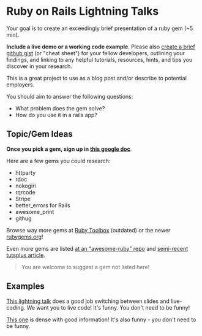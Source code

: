 # Ruby on Rails Lightning Talks

Your goal is to create an exceedingly brief presentation of a ruby gem (~5 min).


**Include a live demo or a working code example**. Please also [create a brief github gist](https://help.github.com/articles/creating-gists/) (or "cheat sheet") for your fellow developers, outlining your findings, and linking to any helpful tutorials, resources, hints, and tips you discover in your research. 

This is a great project to use as a blog post and/or describe to potential employers.

You should aim to answer the following questions:

- What problem does the gem solve?
- How do you use it in a rails app?

## Topic/Gem Ideas

**Once you pick a gem, sign up in [this google doc](https://docs.google.com/spreadsheets/d/1gt_i5t22O_vnxHJTvejG_kqq434aaSTg8n5YUwq9kjA/edit?usp=sharing)**.

Here are a few gems you could research: 

* httparty
* rdoc
* nokogiri
* rqrcode
* Stripe
* better_errors for Rails
* awesome_print
* githug

Browse way more gems at  [Ruby Toolbox](https://www.ruby-toolbox.com/) (outdated) or the newer [rubygems.org](https://rubygems.org/)!

Even more gems are listed [at an "awesome-ruby" repo](https://github.com/markets/awesome-ruby) and [semi-recent tutsplus article](http://code.tutsplus.com/articles/24-extremely-useful-ruby-gems-for-web-development--net-23863).


> You are welcome to suggest a gem not listed here!

## Examples

[This lightning talk](https://www.destroyallsoftware.com/talks/wat) does a good job switching between slides and live-coding. We want you to live code! It's funny. You don't need to be funny!

[This one](https://www.youtube.com/watch?v=i4cryg-q_YM) is dense with good information! It's also funny - you don't need to be funny.

<!--
## Part II - Project-Based Talk

Now that you've had more experience investigating gems and technologies for a project, prepare another lightning talk!

You could talk about another gem like devise, a feature of Rails like mailers, or a front-end technology like SASS/SCSS. It should be something we haven't covered as a group.  

Try to tie your talk to something you worked on during your project - maybe:

- something you explored for the project, 
- something that solves a problem you encountered during the project,
- something you would want to incorporate into a future version of the project, 
- or something you're excited to use for a different project that feels more feasible after the last project.


**Once you pick your new topic, sign up a second time in [this google doc](https://docs.google.com/spreadsheets/d/1L-gFsFvXYKqLjJe28th0F98fgQJ3rZ3XwlXTlr7jquc/edit?usp=sharing)**. You should not have the same topic as someone else on your team.

Again, write a gist and prepare a demo if possible.  You should aim to answer the following questions:

- What about a previous project inspired you to investigate this topic?
- What problem does the tool you're describing solve?
- How do you use it in a rails app?
-->
